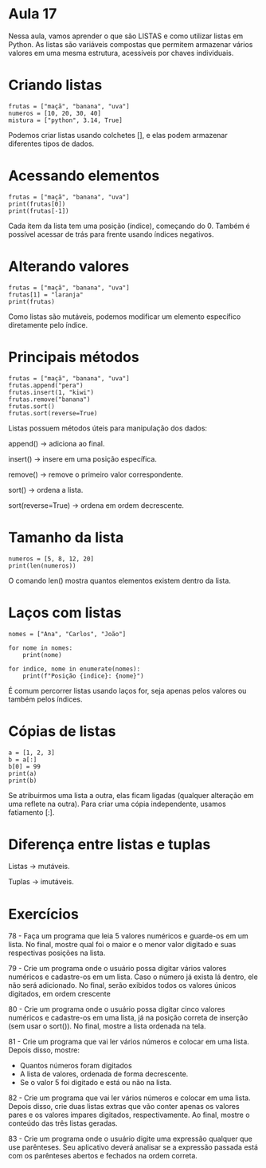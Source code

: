 # Aula 17

Nessa aula, vamos aprender o que são LISTAS e como utilizar listas em Python. As listas são variáveis compostas que permitem armazenar vários valores em uma mesma estrutura, acessíveis por chaves individuais.

# Criando listas

    frutas = ["maçã", "banana", "uva"]
    numeros = [10, 20, 30, 40]
    mistura = ["python", 3.14, True]

Podemos criar listas usando colchetes [], e elas podem armazenar diferentes tipos de dados.

# Acessando elementos

    frutas = ["maçã", "banana", "uva"]
    print(frutas[0])
    print(frutas[-1])

Cada item da lista tem uma posição (índice), começando do 0. Também é possível acessar de trás para frente usando índices negativos.

# Alterando valores

    frutas = ["maçã", "banana", "uva"]
    frutas[1] = "laranja"
    print(frutas)

Como listas são mutáveis, podemos modificar um elemento específico diretamente pelo índice.

# Principais métodos

    frutas = ["maçã", "banana", "uva"]
    frutas.append("pera")
    frutas.insert(1, "kiwi")
    frutas.remove("banana")
    frutas.sort()
    frutas.sort(reverse=True)

Listas possuem métodos úteis para manipulação dos dados:

append() → adiciona ao final.

insert() → insere em uma posição específica.

remove() → remove o primeiro valor correspondente.

sort() → ordena a lista.

sort(reverse=True) → ordena em ordem decrescente.

# Tamanho da lista

    numeros = [5, 8, 12, 20]
    print(len(numeros))

O comando len() mostra quantos elementos existem dentro da lista.

# Laços com listas

    nomes = ["Ana", "Carlos", "João"]
    
    for nome in nomes:
        print(nome)
    
    for indice, nome in enumerate(nomes):
        print(f"Posição {indice}: {nome}")

É comum percorrer listas usando laços for, seja apenas pelos valores ou também pelos índices.

# Cópias de listas

    a = [1, 2, 3]
    b = a[:]
    b[0] = 99
    print(a)
    print(b)

Se atribuirmos uma lista a outra, elas ficam ligadas (qualquer alteração em uma reflete na outra).
Para criar uma cópia independente, usamos fatiamento [:].

# Diferença entre listas e tuplas

Listas -> mutáveis.

Tuplas -> imutáveis.

# Exercícios

78 - Faça um programa que leia 5 valores numéricos e guarde-os em um lista. No final, mostre qual foi o maior e o menor valor digitado e suas respectivas posições na lista.

79 - Crie um programa onde o usuário possa digitar vários valores numéricos e cadastre-os em um lista. Caso o número já exista lá dentro, ele não será adicionado. No final, serão exibidos todos os valores únicos digitados, em ordem crescente

80 - Crie um programa onde o usuário possa digitar cinco valores numéricos e cadastre-os em uma lista, já na posição correta de inserção (sem usar o sort()). No final, mostre a lista ordenada na tela.

81 - Crie um programa que vai ler vários números e colocar em uma lista. Depois disso, mostre:

* Quantos números foram digitados
* A lista de valores, ordenada de forma decrescente.
* Se o valor 5 foi digitado e está ou não na lista.

82 - Crie um programa que vai ler vários números e colocar em uma lista. Depois disso, crie duas listas extras que vão conter apenas os valores pares e os valores impares digitados, respectivamente. Ao final, mostre o conteúdo das três listas geradas.

83 - Crie um programa onde o usuário digite uma expressão qualquer que use parênteses. Seu aplicativo deverá analisar se a expressão passada está com os parênteses abertos e fechados na ordem correta.